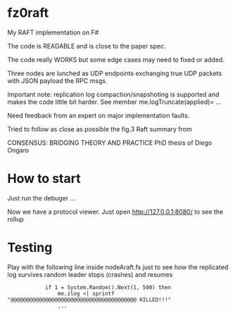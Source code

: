# fz0raft
My RAFT implementation on F#

The code is READABLE and is close to the paper spec.

The code really WORKS but some edge cases may need to fixed or added.

Three nodes are lunched as UDP endpoints exchanging true UDP packets with JSON payload the RPC msgs.

Important note: replication log compaction/snapshoting is supported and makes the code little bit harder.
See member me.logTruncate(applied)= ...

Need feedback from an expert on major implementation faults.

Tried to follow as close as possible the fig.3 Raft summary from

CONSENSUS: BRIDGING THEORY AND PRACTICE  PhD thesis of Diego Ongaro

# How to start
Just run the debuger ...

Now we have a protocol viewer. Just open http://127.0.0.1:8080/ to see the rollup

# Testing
Play with the following line inside nodeAraft.fs just to see how the 
replicated log survives random leader stops (crashes) and  resumes

                if 1 = System.Random().Next(1, 500) then
                    me.zlog <| sprintf "@@@@@@@@@@@@@@@@@@@@@@@@@@@@@@@@@@@@@@@@ KILLED!!!"
                    ...